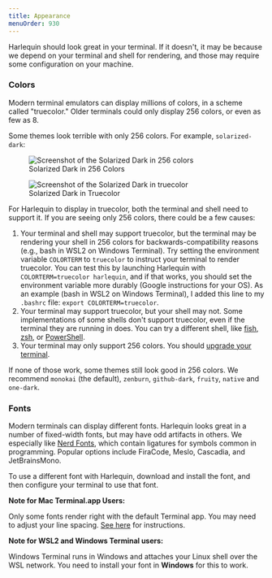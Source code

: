 ```yaml
---
title: Appearance
menuOrder: 930
---
```


<script>
    import solarized_256 from "$lib/assets/docs/solarized-dark-256color.png"
    import solarized from "$lib/assets/docs/solarized-dark.svg"
</script>

Harlequin should look great in your terminal. If it doesn't, it may be because we depend on your terminal and shell for rendering, and those may require some configuration on your machine.

### Colors

Modern terminal emulators can display millions of colors, in a scheme called "truecolor." Older terminals could only display 256 colors, or even as few as 8.

Some themes look terrible with only 256 colors. For example, `solarized-dark`:

<div class="flex flex-wrap justify-center gap-4 py-2">
    <figure>
        <img src={solarized_256} alt="Screenshot of the Solarized Dark in 256 colors"  class="h-auto w-64 sm:w-auto sm:h-48">
        <figcaption class="text-center text-sm text-purple font-bold">Solarized Dark in 256 Colors</figcaption>
    </figure>
    <figure>
        <img src={solarized} alt="Screenshot of the Solarized Dark in truecolor"  class="h-auto w-64 sm:w-auto sm:h-48">
        <figcaption class="text-center text-sm text-purple font-bold">Solarized Dark in Truecolor</figcaption>
    </figure>
</div>

For Harlequin to display in truecolor, both the terminal and shell need to support it. If you are seeing only 256 colors, there could be a few causes:

1. Your terminal and shell may support truecolor, but the terminal may be rendering your shell in 256 colors for backwards-compatibility reasons (e.g., bash in WSL2 on Windows Terminal). Try setting the environment variable `COLORTERM` to `truecolor` to instruct your terminal to render truecolor. You can test this by launching Harlequin with `COLORTERM=truecolor harlequin`, and if that works, you should set the environment variable more durably (Google instructions for your OS). As an example (bash in WSL2 on Windows Terminal), I added this line to my `.bashrc` file: `export COLORTERM=truecolor`.
1. Your terminal may support truecolor, but your shell may not. Some implementations of some shells don't support truecolor, even if the terminal they are running in does. You can try a different shell, like [fish](https://fishshell.com/), [zsh](https://www.zsh.org/), or [PowerShell](https://learn.microsoft.com/en-us/powershell/scripting/install/installing-powershell?view=powershell-7.3).
1. Your terminal may only support 256 colors. You should [upgrade your terminal](terminal-recommendations).

If none of those work, some themes still look good in 256 colors. We recommend `monokai` (the default), `zenburn`, `github-dark`, `fruity`, `native` and `one-dark`.

### Fonts

Modern terminals can display different fonts. Harlequin looks great in a number of fixed-width fonts, but may have odd artifacts in others. We especially like [Nerd Fonts](https://www.nerdfonts.com/), which contain ligatures for symbols common in programming. Popular options include FiraCode, Meslo, Cascadia, and JetBrainsMono.

To use a different font with Harlequin, download and install the font, and then configure your terminal to use that font.

**Note for Mac Terminal.app Users:**

Only some fonts render right with the default Terminal app. You may need to adjust your line spacing. [See here](https://textual.textualize.io/FAQ/#why-doesnt-textual-look-good-on-macos) for instructions.

**Note for WSL2 and Windows Terminal users:**

Windows Terminal runs in Windows and attaches your Linux shell over the WSL network. You need to install your font in **Windows** for this to work.
